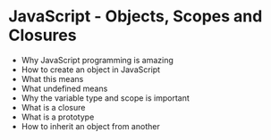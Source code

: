 # JavaScript - Objects, Scopes and Closures

*   Why JavaScript programming is amazing
*   How to create an object in JavaScript
*   What this means
*   What undefined means
*   Why the variable type and scope is important
*    What is a closure
*    What is a prototype
*    How to inherit an object from another
